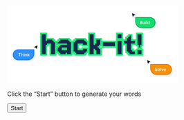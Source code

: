 <!DOCTYPE html>
<html lang="en">
<head>
  <meta charset="UTF-8">
  <title>Matching Game</title>
  <link rel="stylesheet" href="style.css">
</head>
<body>
  <div id="app">
    <img src="Logo.png" alt="Logo" id="logo">
    <div id="content">
      <p id="instruction">Click the “Start” button to generate your words</p>
      <div id="wordList"></div>
    </div>
    <button id="actionButton">Start</button>
  </div>
  <script src="script.js"></script>
</body>
</html>

